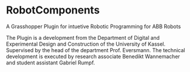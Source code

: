 # RobotComponents
A Grasshopper Plugin for intuetive Robotic Programming for ABB Robots

The Plugin is a development from the Department of Digital and Experimental Design and Construction of the University of Kassel.
Supervised by the head of the department Prof. Eversmann.
The technical development is executed by research associate Benedikt Wannemacher and student assistant Gabriel Rumpf.
